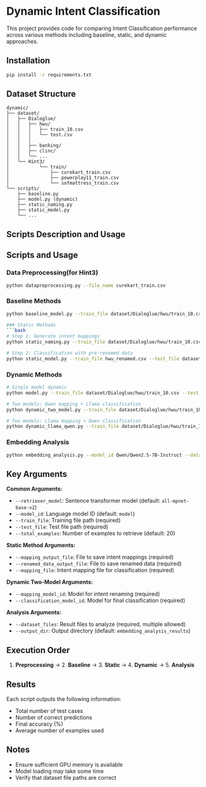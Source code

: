 # Dynamic Intent Classification

This project provides code for comparing Intent Classification performance across various methods including baseline, static, and dynamic approaches.

## Installation

```bash
pip install -r requirements.txt
```

## Dataset Structure

```
dynamic/
├── dataset/
│   ├── Dialoglue/
│   │   ├── hwu/
│   │   │   ├── train_10.csv
│   │   │   └── test.csv
│   │   │  
│   │   ├── banking/
│   │   ├── clinc/
│   │   └── ...
│   └── Hint3/
│           └── train/
│               ├── curekart_train.csv
│               ├── powerplay11_train.csv
│               └── sofmattress_train.csv
└── scripts/
    ├── baseline.py
    ├── model.py (dynamic)
    ├── static_naming.py
    ├── static_model.py
    └── ...
```

## Scripts Description and Usage

## Scripts and Usage

### Data Preprocessing(for Hint3)
```bash
python datapreprocessing.py --file_name curekart_train.csv
```

### Baseline Methods
```bash
python baseline_model.py --train_file dataset/Dialoglue/hwu/train_10.csv --test_file dataset/Dialoglue/hwu/test.csv --model_id meta-llama/Meta-Llama-3-8B-Instruct

### Static Methods
```bash
# Step 1: Generate intent mappings
python static_naming.py --train_file dataset/Dialoglue/hwu/train_10.csv --mapping_output_file hwu_mapping.csv --renamed_data_output_file hwu_renamed.csv --model_id meta-llama/Meta-Llama-3-8B-Instruct

# Step 2: Classification with pre-renamed data
python static_model.py --train_file hwu_renamed.csv --test_file dataset/Dialoglue/hwu/test.csv --mapping_file hwu_mapping.csv --model_id meta-llama/Meta-Llama-3-8B-Instruct
```

### Dynamic Methods
```bash
# Single model dynamic
python model.py --train_file dataset/Dialoglue/hwu/train_10.csv --test_file dataset/Dialoglue/hwu/test.csv --model_id meta-llama/Meta-Llama-3-8B-Instruct

# Two models: Qwen mapping + Llama classification
python dynamic_two_model.py --train_file dataset/Dialoglue/hwu/train_10.csv --test_file dataset/Dialoglue/hwu/test.csv --mapping_model_id Qwen/Qwen2.5-1.5B-Instruct --classification_model_id meta-llama/Meta-Llama-3-8B-Instruct

# Two models: Llama mapping + Qwen classification
python dynamic_llama_qwen.py --train_file dataset/Dialoglue/hwu/train_10.csv --test_file dataset/Dialoglue/hwu/test.csv --mapping_model_id meta-llama/Meta-Llama-3-8B-Instruct --classification_model_id Qwen/Qwen2.5-7B-Instruct
```

### Embedding Analysis
```bash
python embedding_analysis.py --model_id Qwen/Qwen2.5-7B-Instruct --dataset_files results/*.csv --output_dir embedding_analysis
```

## Key Arguments

**Common Arguments:**
- `--retriever_model`: Sentence transformer model (default: `all-mpnet-base-v2`)
- `--model_id`: Language model ID (default: `model`)
- `--train_file`: Training file path (required)
- `--test_file`: Test file path (required)  
- `--total_examples`: Number of examples to retrieve (default: 20)

**Static Method Arguments:**
- `--mapping_output_file`: File to save intent mappings (required)
- `--renamed_data_output_file`: File to save renamed data (required)
- `--mapping_file`: Intent mapping file for classification (required)

**Dynamic Two-Model Arguments:**
- `--mapping_model_id`: Model for intent renaming (required)
- `--classification_model_id`: Model for final classification (required)

**Analysis Arguments:**
- `--dataset_files`: Result files to analyze (required, multiple allowed)
- `--output_dir`: Output directory (default: `embedding_analysis_results`)

## Execution Order

1. **Preprocessing** → 2. **Baseline** → 3. **Static** → 4. **Dynamic** → 5. **Analysis**

## Results

Each script outputs the following information:
- Total number of test cases
- Number of correct predictions
- Final accuracy (%)
- Average number of examples used

## Notes

- Ensure sufficient GPU memory is available
- Model loading may take some time
- Verify that dataset file paths are correct
